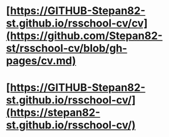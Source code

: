 # [https://GITHUB-Stepan82-st.github.io/rsschool-cv/cv](https://github.com/Stepan82-st/rsschool-cv/blob/gh-pages/cv.md)
# [https://GITHUB-Stepan82-st.github.io/rsschool-cv/](https://stepan82-st.github.io/rsschool-cv/)
